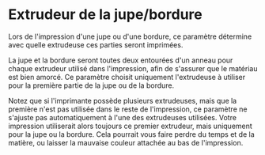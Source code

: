 Extrudeur de la jupe/bordure
====
Lors de l'impression d'une jupe ou d'une bordure, ce paramètre détermine avec quelle extrudeuse ces parties seront imprimées.

La jupe et la bordure seront toutes deux entourées d'un anneau pour chaque extrudeur utilisé dans l'impression, afin de s'assurer que le matériau est bien amorcé. Ce paramètre choisit uniquement l'extrudeuse à utiliser pour la première partie de la jupe ou de la bordure.

Notez que si l'imprimante possède plusieurs extrudeuses, mais que la première n'est pas utilisée dans le reste de l'impression, ce paramètre ne s'ajuste pas automatiquement à l'une des extrudeuses utilisées. Votre impression utiliserait alors toujours ce premier extrudeur, mais uniquement pour la jupe ou la bordure. Cela pourrait vous faire perdre du temps et de la matière, ou laisser la mauvaise couleur attachée au bas de l'impression.
